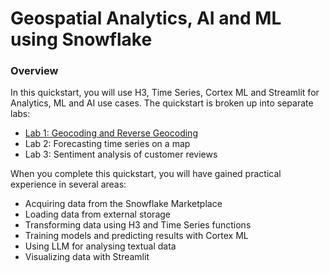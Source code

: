 # Geospatial Analytics, AI and ML using Snowflake
### Overview

In this quickstart, you will use H3, Time Series, Cortex ML and Streamlit for Analytics, ML and AI use cases. The quickstart is broken up into separate labs:

- [Lab 1: Geocoding and Reverse Geocoding](https://github.com/Snowflake-Labs/sf-guide-geospatial-analytics-ai-ml/blob/main/geocoding_and_reverse_geocoding.ipynb)
- Lab 2: Forecasting time series on a map
- Lab 3: Sentiment analysis of customer reviews

When you complete this quickstart, you will have gained practical experience in several areas:
- Acquiring data from the Snowflake Marketplace
- Loading data from external storage
- Transforming data using H3 and Time Series functions
- Training models and predicting results with Cortex ML
- Using LLM for analysing textual data
- Visualizing data with Streamlit

